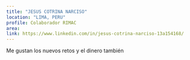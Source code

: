 ```yaml
---
title: "JESUS COTRINA NARCISO"
location: "LIMA, PERU"
profile: Colaborador RIMAC
area: 
link: https://www.linkedin.com/in/jesus-cotrina-narciso-13a154168/
---
```


Me gustan los nuevos retos y el dinero también